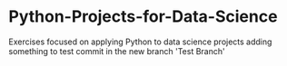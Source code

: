 # Python-Projects-for-Data-Science
Exercises focused on applying Python to data science projects
adding something to test commit in the new branch 'Test Branch'
